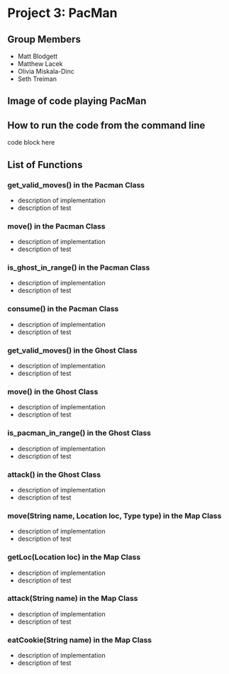 # Project 3: PacMan

## Group Members
- Matt Blodgett
- Matthew Lacek
- Olivia Miskala-Dinc
- Seth Treiman
## Image of code playing PacMan

## How to run the code from the command line
code block here

## List of Functions
### get_valid_moves() in the Pacman Class
- description of implementation
- description of test 

### move() in the Pacman Class
- description of implementation
- description of test 

### is_ghost_in_range() in the Pacman Class
- description of implementation
- description of test 

### consume() in the Pacman Class
- description of implementation
- description of test 

### get_valid_moves() in the Ghost Class
- description of implementation
- description of test 

### move() in the Ghost Class
- description of implementation
- description of test 

### is_pacman_in_range() in the Ghost Class
- description of implementation
- description of test 

### attack() in the Ghost Class
- description of implementation
- description of test 

### move(String name, Location loc, Type type) in the Map Class
- description of implementation
- description of test 

### getLoc(Location loc) in the Map Class
- description of implementation
- description of test 

### attack(String name) in the Map Class
- description of implementation
- description of test 

### eatCookie(String name) in the Map Class
- description of implementation
- description of test 



